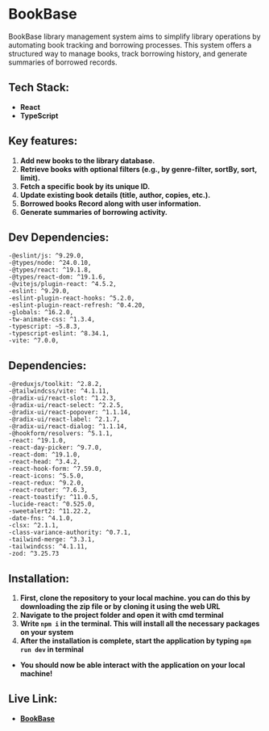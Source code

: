 # BookBase

BookBase library management system aims to simplify library operations by automating book tracking and borrowing processes. This system offers a structured way to manage books, track borrowing history, and generate summaries of borrowed records. 


## Tech Stack:
- **React**
- **TypeScript**

## Key features:
1. **Add new books to the library database.**
2. **Retrieve books with optional filters (e.g., by genre-filter, sortBy, sort, limit).**
3. **Fetch a specific book by its unique ID.**
4. **Update existing book details (title, author, copies, etc.).**
5. **Borrowed books Record along with user information.**
6. **Generate summaries of borrowing activity.**


## Dev Dependencies:
    -@eslint/js: ^9.29.0,
    -@types/node: ^24.0.10,
    -@types/react: ^19.1.8,
    -@types/react-dom: ^19.1.6,
    -@vitejs/plugin-react: ^4.5.2,
    -eslint: ^9.29.0,
    -eslint-plugin-react-hooks: ^5.2.0,
    -eslint-plugin-react-refresh: ^0.4.20,
    -globals: ^16.2.0,
    -tw-animate-css: ^1.3.4,
    -typescript: ~5.8.3,
    -typescript-eslint: ^8.34.1,
    -vite: ^7.0.0,
    

## Dependencies:
    -@reduxjs/toolkit: ^2.8.2,
    -@tailwindcss/vite: ^4.1.11,
    -@radix-ui/react-slot: ^1.2.3,
    -@radix-ui/react-select: ^2.2.5,
    -@radix-ui/react-popover: ^1.1.14,
    -@radix-ui/react-label: ^2.1.7,
    -@radix-ui/react-dialog: ^1.1.14,
    -@hookform/resolvers: ^5.1.1,
    -react: ^19.1.0,
    -react-day-picker: ^9.7.0,
    -react-dom: ^19.1.0,
    -react-head: ^3.4.2,
    -react-hook-form: ^7.59.0,
    -react-icons: ^5.5.0,
    -react-redux: ^9.2.0,
    -react-router: ^7.6.3,
    -react-toastify: ^11.0.5,
    -lucide-react: ^0.525.0,
    -sweetalert2: ^11.22.2,
    -date-fns: ^4.1.0,
    -clsx: ^2.1.1,
    -class-variance-authority: ^0.7.1,
    -tailwind-merge: ^3.3.1,
    -tailwindcss: ^4.1.11,
    -zod: ^3.25.73


## Installation:
1. **First, clone the repository to your local machine. you can do this by downloading the zip file or by cloning it using the web URL**
2. **Navigate to the project folder and open it with cmd terminal**
3. **Write <code>npm i</code> in the terminal. This will install all the necessary packages on your system**
4. **After the installation is complete, start the application by typing <code>npm run dev</code> in terminal**

- **You should now be able interact with the application on your local machine!**



##  Live Link:
- **[BookBase](https://book-base-client.vercel.app)**
